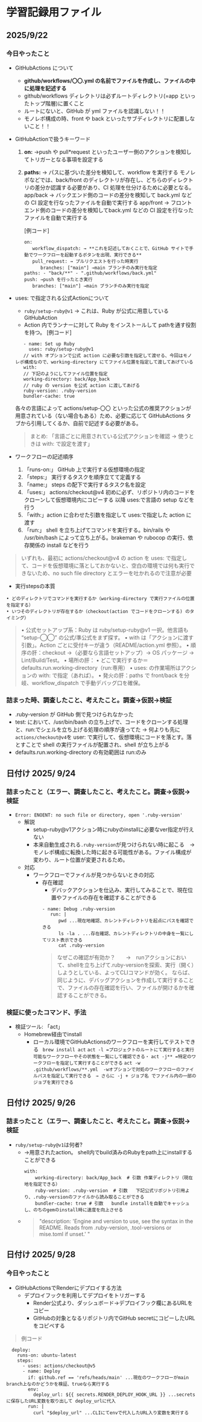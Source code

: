 # 学習記録用ファイル

## 2025/9/22

### 今日やったこと

- GitHubActions について
  - **github/workflows/〇〇.yml の名前でファイルを作成し、ファイルの中に処理を記述する**
  - github/workflows ディレクトリは必ずルートディレクトリ(=app といったトップ階層)に置くこと
  - ルートにないと、GitHub が yml ファイルを認識しない！！
  - モノレポ構成の時、front や back といったサブディレクトリに配置しないこと！！

- GitHubActionで扱うキーワード
  1. **on:**
      →push や pull\*request といったユーザー側のアクションを検知してトリガーとなる事項を設定する
  2. **paths:**
      → パスに基づいた差分を検知して、workflow を実行する
      モノレポなどでは、back/front のディレクトリが存在し、どちらのディレクトリの差分か認識する必要があり、CI 処理を仕分けるために必要となる。
      app/back → バックエンド側のコードの差分を検知して back.yml などの CI 設定を行なったファイルを自動で実行する
      app/front → フロントエンド側のコードの差分を検知してback.yml などの CI 設定を行なったファイルを自動で実行する

      [例コード]
      ```
      on:
         workflow_dispatch: → **これを記述しておくことで、GitHub サイトで手動でワークフローを起動するボタンを出現、実行できる**
         pull_request: → プルリクエストを行った時実行
            branches: ["main"] →main ブランチのみ実行を指定
      paths: - "back/**" - ".github/workflows/back.yml"
      push: →push を行ったとき実行
         branches: ["main"] →main ブランチのみ実行を指定
      ```

- uses: で指定される公式Actionについて
   - ```ruby/setup-ruby@v1``` → これは、Ruby が公式に用意している GitHubAction
   - Action 内でランナーに対して Ruby をインストールして pathを通す役割を持つ。
   [例コード]
   ```
      - name: Set up Ruby
        uses: ruby/setup-ruby@v1
      // with オプションで公式 action に必要な引数を指定して渡せる、今回はモノレポ構成なので、working-directory にてファイル位置を指定して渡してあげている
      with:
      // 下記のようにしてファイル位置を指定
      working-directory: back/App_back
      // ruby の version を公式 action に渡してあげる
      ruby-version: .ruby-version
      bundler-cache: true
   ```
   各々の言語によって actions/setup-〇〇 といった公式の推奨アクションが用意されている（ない場合もある）ため、必要に応じて GitHubActions タブから引用してくるか、自前で記述する必要がある。
   > まとめ: 「言語ごとに用意されている公式アクションを確認 → 使うときは with: で設定を渡す」

- ワークフローの記述順序
   1. 「runs-on:」 GitHub 上で実行する仮想環境の指定
   2. 「steps:」 実行するタスクを順序立てて定義する
   3. 「name:」 steps の配下で実行するタスク名を設定
   4. 「uses:」 actions/checkout@v4 初めに必ず、リポジトリ内のコードをクローンして仮想環境内にコピーする
      以降 uses:で言語の setup などを行う
   5. 「with:」action に合わせた引数を指定して uses:で指定した action に渡す
   6. 「run:」 shell を立ち上げてコマンドを実行する。bin/rails や /usr/bin/bash によって立ち上がる。brakeman や rubocop の実行、依存関係の install などを行う

> いずれも、最初に actions/checkout@v4 の action を uses: で指定して、コードを仮想環境に落としておかないと、空白の環境では何も実行できないため、no such file directory とエラーを吐かれるので注意が必要

- 実行stepsの本質
```
• どのディレクトリでコマンドを実行するか（working-directory で実行ファイルの位置を指定する）
• いつそのディレクトリが存在するか（checkout(action でコードをクローンする) のタイミング）
```

> • 公式セットアップ系：Ruby は ruby/setup-ruby@v1 一択。他言語も “setup-◯◯” の公式/準公式をまず探す。
> • with は「アクションに渡す引数」。Action ごとに受付キーが違う（README/action.yml 参照）。
> • 順序の肝：checkout →（必要なら言語セットアップ）→ OS パッケージ → Lint/Build/Test。
> • 場所の肝：
> • どこで実行するか＝ defaults.run.working-directory（run:専用）
> • uses: の作業場所はアクションの with: で指定（あれば）。
> • 発火の肝：paths で front/back を分岐、workflow_dispatch で手動デバッグ口を確保。



### 詰まった時、調査したこと、考えたこと。調査→仮説→検証
   - .ruby-version が GitHub 側で見つけられなかった
   - test: において、/usr/bin/bash の立ち上げで、コードをクローンする処理と、run:でシェルを立ち上げる処理の順序が違ってた
      → 何よりも先に```actions/checkout@v4```を user: で実行して、仮想環境にコードを落とす。落とすことで shell の実行ファイルが配置され、shell が立ち上がる
   - defaults.run.working-directory の有効範囲は run:のみ



## 日付け 2025/ 9/24

### 詰まったこと（エラー、調査したこと、考えたこと。調査→仮説→検証
- ```Error: ENOENT: no such file or directory, open '.ruby-version' ```
   - 解説
      - setup-ruby@v1アクション時にrubyのinstallに必要なver指定が行えない
      - 本来自動生成される```.ruby-version```が見つけられない時に起こる　→モノレポ構成に転換した時に起きる可能性がある。ファイル構成が変わり、ルート位置が変更されるため。
   - 対応
      - ワークフローでファイルが見つからないときの対応
         - 存在確認
            - デバックアクションを仕込み、実行してみることで、現在位置やファイルの存在を確認することができる
            ```
            - name: Debug .ruby-version
               run: |
                  pwd ...現在地確認、カレントディレクトリを起点にパスを確認できる
                  ls -la . ...存在確認、カレントディレクトリの中身を一覧にしてリスト表示できる
                  cat .ruby-version
            ```
            > なぜこの確認が有効か？　　→　runアクションにおいて、shellを立ち上げて.ruby-versionを探索、実行（開く）しようとしている、よってCLIコマンドが効く。
            > ならば、同じように、デバッグアクションを作成して実行することで、ファイルの存在確認を行い、ファイルが開けるかを確認することができる。

### 検証に使ったコマンド、手法
- 検証ツール: 「act」
   - Homebrew経由でinstall
      - ローカル環境でGitHubActionsのワークフローを実行してテストできる
      ``` brew install act```
      ``` act -l =プロジェクトのルートにて実行すると実行可能なワークフローやその状態を一覧にして確認できる・ ```
      ``` act -j** =特定のワークフローを指定して実行することができる ```
      ``` act -w .github/workflows/**.yml  -wオプションで対処のワークフローのファイルパスを指定して実行できる　→ さらに -j + ジョブ名 でファイル内の一部のジョブを実行できる ```

## 日付け 2025/ 9/26

### 詰まったこと（エラー、調査したこと、考えたこと。調査→仮説→検証
-  ```ruby/setup-ruby@v1```は何者?
   - →用意されたaction。 shell内でbuild済みのRubyをpath上にinstallすることができる
      ```
      with:
          working-directory: back/App_back  # 引数 作業ディレクトリ（現在地を指定できる）
          ruby-version: .ruby-version  # 引数   下記公式リポジトリ引用より、.ruby-versionのファイルから読み取ることができる
          bundler-cache: true # 引数   bundle installを自動でキャッシュし、のちのgemのinstall時に速度を向上させる
      ```
   - > "description: 'Engine and version to use, see the syntax in the README. Reads from .ruby-version, .tool-versions or mise.toml if unset.' "


## 日付け 2025/ 9/28

### 今日やったこと
- GitHubActionsでRenderにデプロイする方法
   - デプロイフックを利用してデプロイをトリガーする
      - Render公式より、ダッシュボード→デプロイフック欄にあるURLをコピー
      - GitHubの対象となるリポジトリ内でGitHub secretにコピーしたURLをコピペする
> 例コード
```
  deploy:
    runs-on: ubuntu-latest
    steps:
      - uses: actions/checkout@v5
      - name: Deploy
        if: github.ref == 'refs/heads/main' ...現在のワークフローがmain branch上なのかどうかを検証、trueなら実行する
        env:
          deploy_url: ${{ secrets.RENDER_DEPLOY_HOOK_URL }} ...secretsに保存したURL変数を取り出して deploy_urlに代入
        run: |
          curl "$deploy_url" ...CLIにてenvで代入したURL入り変数を実行する
```
